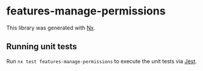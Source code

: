 # features-manage-permissions

This library was generated with [Nx](https://nx.dev).

## Running unit tests

Run `nx test features-manage-permissions` to execute the unit tests via [Jest](https://jestjs.io).
